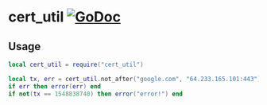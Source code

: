 # cert_util [![GoDoc](https://godoc.org/github.com/vadv/gopher-lua-libs/cert_util?status.svg)](https://godoc.org/github.com/vadv/gopher-lua-libs/cert_util)

## Usage

```lua
local cert_util = require("cert_util")

local tx, err = cert_util.not_after("google.com", "64.233.165.101:443")
if err then error(err) end
if not(tx == 1548838740) then error("error!") end
```
